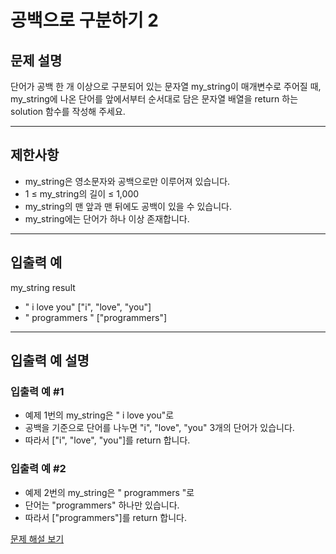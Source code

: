 # 공백으로 구분하기 2

## 문제 설명
단어가 공백 한 개 이상으로 구분되어 있는 문자열 my_string이 매개변수로 주어질 때, 
my_string에 나온 단어를 앞에서부터 순서대로 담은 문자열 배열을 return 하는 solution 함수를 작성해 주세요.

---

## 제한사항
- my_string은 영소문자와 공백으로만 이루어져 있습니다.
- 1 ≤ my_string의 길이 ≤ 1,000
- my_string의 맨 앞과 맨 뒤에도 공백이 있을 수 있습니다.
- my_string에는 단어가 하나 이상 존재합니다.

---

## 입출력 예
my_string	result
- " i    love  you"	["i", "love", "you"]
- "    programmers  "	["programmers"]

---

## 입출력 예 설명

### 입출력 예 #1
- 예제 1번의 my_string은 " i    love  you"로 
- 공백을 기준으로 단어를 나누면 "i", "love", "you" 3개의 단어가 있습니다.
- 따라서 ["i", "love", "you"]를 return 합니다.
  
### 입출력 예 #2
- 예제 2번의 my_string은 "    programmers  "로
- 단어는 "programmers" 하나만 있습니다.
- 따라서 ["programmers"]를 return 합니다.

[문제 해설 보기](./문제해설.md)
